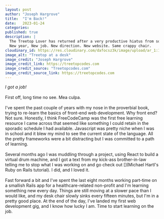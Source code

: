 ```yaml
---
layout: post
author: "Joseph Hargrove"
title:  "I'm Back!"
date:   2023-01-24
categories: 
published: true
description: |
  The Treetop Lover has returned after a very productive hiatus from social media.
  New year, New job. New direction. New website. Same crappy chair.
cloudinary_id: https://res.cloudinary.com/dafocsz3k/image/upload/ar_1:1,c_fill,g_auto,w_1000/v1668088873/IMG_1061_qlmpkq.jpg
image_alt: "Treetop at a desk"
image_credit: "Joseph Hargrove"
image_credit_link: https://treetopcodes.com
image_credit_source: "Treetopcodes.com"
image_credit_source_link: https://treetopcodes.com
---
```

*I got a job!*   
<br>
First off, long time no see. Mea culpa.   
<br>
I've spent the past couple of years with my nose in the proverbial book, trying to re-learn the basics of front-end web development. Why front end? Not sure. Honestly, I think FreeCodeCamp was the first free learning resource I came across that seemed like something I could retain in the sporadic schedule I had available. Javascript was pretty niche when I was in school and it blew my mind to see the current state of the language. All the pretty frameworks were a bit distracting but I was committed to a path of learning.   
<br>
Several months ago I was muddling through a project, using React to build a virtual drum machine, and I got a text from my kick-ass brother-in-law telling me to stop what I was working on and go check out [](Michael Hartl's Ruby on Rails tutorial). I did, and I loved it.   
<br>
Fast forward a bit and I've spent the last eight months working part-time on a smallish Rails app for a healthcare-related non-profit and I'm learning something new every day. Things are still moving at a slower pace than I would like, and my desk chair slowly sinks every fifteen minutes, but I'm in a pretty good place. At the end of the day, I've landed my first web development gig, and I know how lucky I am. Time to start learning on the job.   
